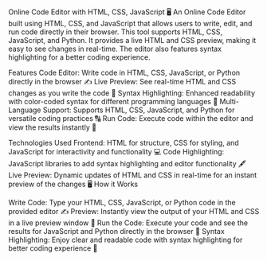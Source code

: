 Online Code Editor with HTML, CSS, JavaScript 🖥️
An Online Code Editor built using HTML, CSS, and JavaScript that allows users to write, edit, and run code directly in their browser. This tool supports HTML, CSS, JavaScript, and Python. It provides a live HTML and CSS preview, making it easy to see changes in real-time. The editor also features syntax highlighting for a better coding experience.

Features
Code Editor: Write code in HTML, CSS, JavaScript, or Python directly in the browser ✍️
Live Preview: See real-time HTML and CSS changes as you write the code 🔄
Syntax Highlighting: Enhanced readability with color-coded syntax for different programming languages 🌈
Multi-Language Support: Supports HTML, CSS, JavaScript, and Python for versatile coding practices 🔠
Run Code: Execute code within the editor and view the results instantly 🚀

Technologies Used
Frontend: HTML for structure, CSS for styling, and JavaScript for interactivity and functionality 💻
Code Highlighting: JavaScript libraries to add syntax highlighting and editor functionality 🖋️
Live Preview: Dynamic updates of HTML and CSS in real-time for an instant preview of the changes 🖥️
How it Works

Write Code: Type your HTML, CSS, JavaScript, or Python code in the provided editor ✍️
Preview: Instantly view the output of your HTML and CSS in a live preview window 🔄
Run the Code: Execute your code and see the results for JavaScript and Python directly in the browser 🚀
Syntax Highlighting: Enjoy clear and readable code with syntax highlighting for better coding experience 🌈
